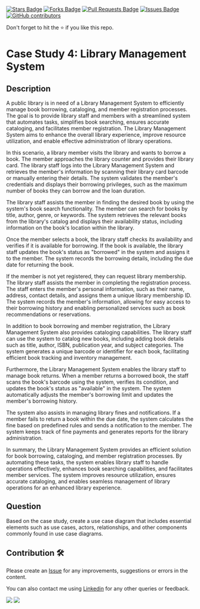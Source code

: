 <a href="https://github.com/drshahizan/software-engineering/stargazers"><img src="https://img.shields.io/github/stars/drshahizan/software-engineering" alt="Stars Badge"/></a>
<a href="https://github.com/drshahizan/software-engineering/network/members"><img src="https://img.shields.io/github/forks/drshahizan/software-engineering" alt="Forks Badge"/></a>
<a href="https://github.com/drshahizan/software-engineering/pulls"><img src="https://img.shields.io/github/issues-pr/drshahizan/software-engineering" alt="Pull Requests Badge"/></a>
<a href="https://github.com/drshahizan/software-engineering"><img src="https://img.shields.io/github/issues/drshahizan/software-engineering" alt="Issues Badge"/></a>
<a href="https://github.com/drshahizan/software-engineering/graphs/contributors"><img alt="GitHub contributors" src="https://img.shields.io/github/contributors/drshahizan/software-engineering?color=2b9348"></a>

Don't forget to hit the :star: if you like this repo.

# Case Study 4: Library Management System

## Description
A public library is in need of a Library Management System to efficiently manage book borrowing, cataloging, and member registration processes. The goal is to provide library staff and members with a streamlined system that automates tasks, simplifies book searching, ensures accurate cataloging, and facilitates member registration. The Library Management System aims to enhance the overall library experience, improve resource utilization, and enable effective administration of library operations.

In this scenario, a library member visits the library and wants to borrow a book. The member approaches the library counter and provides their library card. The library staff logs into the Library Management System and retrieves the member's information by scanning their library card barcode or manually entering their details. The system validates the member's credentials and displays their borrowing privileges, such as the maximum number of books they can borrow and the loan duration.

The library staff assists the member in finding the desired book by using the system's book search functionality. The member can search for books by title, author, genre, or keywords. The system retrieves the relevant books from the library's catalog and displays their availability status, including information on the book's location within the library.

Once the member selects a book, the library staff checks its availability and verifies if it is available for borrowing. If the book is available, the library staff updates the book's status as "borrowed" in the system and assigns it to the member. The system records the borrowing details, including the due date for returning the book.

If the member is not yet registered, they can request library membership. The library staff assists the member in completing the registration process. The staff enters the member's personal information, such as their name, address, contact details, and assigns them a unique library membership ID. The system records the member's information, allowing for easy access to their borrowing history and enabling personalized services such as book recommendations or reservations.

In addition to book borrowing and member registration, the Library Management System also provides cataloging capabilities. The library staff can use the system to catalog new books, including adding book details such as title, author, ISBN, publication year, and subject categories. The system generates a unique barcode or identifier for each book, facilitating efficient book tracking and inventory management.

Furthermore, the Library Management System enables the library staff to manage book returns. When a member returns a borrowed book, the staff scans the book's barcode using the system, verifies its condition, and updates the book's status as "available" in the system. The system automatically adjusts the member's borrowing limit and updates the member's borrowing history.

The system also assists in managing library fines and notifications. If a member fails to return a book within the due date, the system calculates the fine based on predefined rules and sends a notification to the member. The system keeps track of fine payments and generates reports for the library administration.

In summary, the Library Management System provides an efficient solution for book borrowing, cataloging, and member registration processes. By automating these tasks, the system enables library staff to handle operations effectively, enhances book searching capabilities, and facilitates member services. The system improves resource utilization, ensures accurate cataloging, and enables seamless management of library operations for an enhanced library experience.

## Question
Based on the case study, create a use case diagram that includes essential elements such as use cases, actors, relationships, and other components commonly found in use case diagrams.

## Contribution 🛠️
Please create an [Issue](https://github.com/drshahizan/software-engineering/issues) for any improvements, suggestions or errors in the content.

You can also contact me using [Linkedin](https://www.linkedin.com/in/drshahizan/) for any other queries or feedback.

![](https://komarev.com/ghpvc/?username=drshahizan&label=Views&color=0e75b6&style=flat)
![](https://hit.yhype.me/github/profile?user_id=81284918)




